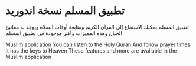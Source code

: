 # تطبيق المسلم نسخة اندوريد
تطبيق المسلم
يمكنك الاستماع إلى القرآن الكريم
ومتابعة أوقات الصلاة
ويوجد به مفاتيح الجنان
وهذه المميزات وأكثر موجودة في تطبيق المسلم



Muslim application
You can listen to the Holy Quran
And follow prayer times
It has the keys to Heaven
These features and more are available in the Muslim application

